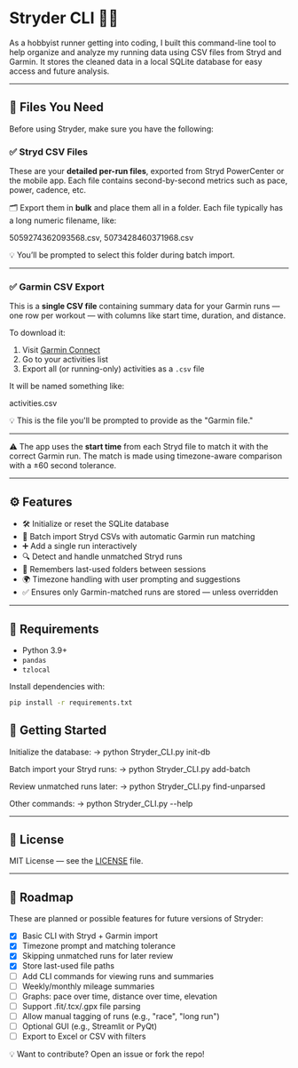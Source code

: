 # Stryder CLI 🏃‍♂️

As a hobbyist runner getting into coding, I built this command-line tool to help organize and analyze my running data using CSV files from Stryd and Garmin. It stores the cleaned data in a local SQLite database for easy access and future analysis.

---

## 📄 Files You Need

Before using Stryder, make sure you have the following:

### ✅ Stryd CSV Files

These are your **detailed per-run files**, exported from Stryd PowerCenter or the mobile app. Each file contains second-by-second metrics such as pace, power, cadence, etc.

🗂 Export them in **bulk** and place them all in a folder. Each file typically has a long numeric filename, like:

5059274362093568.csv,
5073428460371968.csv

💡 You’ll be prompted to select this folder during batch import.

---

### ✅ Garmin CSV Export

This is a **single CSV file** containing summary data for your Garmin runs — one row per workout — with columns like start time, duration, and distance.

To download it:
1. Visit [Garmin Connect](https://connect.garmin.com/)
2. Go to your activities list
3. Export all (or running-only) activities as a `.csv` file

It will be named something like:

 activities.csv

💡 This is the file you'll be prompted to provide as the "Garmin file."

---

⚠️ The app uses the **start time** from each Stryd file to match it with the correct Garmin run. The match is made using timezone-aware comparison with a ±60 second tolerance.

---

## ⚙️ Features

- 🛠️ Initialize or reset the SQLite database
- 📂 Batch import Stryd CSVs with automatic Garmin run matching
- ➕ Add a single run interactively
- 🔍 Detect and handle unmatched Stryd runs
- 🧠 Remembers last-used folders between sessions
- 🌍 Timezone handling with user prompting and suggestions
- ✅ Ensures only Garmin-matched runs are stored — unless overridden

---

## 🧰 Requirements

- Python 3.9+
- `pandas`
- `tzlocal`

Install dependencies with:

```bash
pip install -r requirements.txt
```

## 🏁 Getting Started
Initialize the database:
-> python Stryder_CLI.py init-db

Batch import your Stryd runs:
-> python Stryder_CLI.py add-batch

Review unmatched runs later:
-> python Stryder_CLI.py find-unparsed

Other commands:
-> python Stryder_CLI.py --help

---

## 📃 License
MIT License — see the [LICENSE](LICENSE) file.

---

## 🧭 Roadmap

These are planned or possible features for future versions of Stryder:

- [x] Basic CLI with Stryd + Garmin import
- [x] Timezone prompt and matching tolerance
- [x] Skipping unmatched runs for later review
- [x] Store last-used file paths
- [ ] Add CLI commands for viewing runs and summaries
- [ ] Weekly/monthly mileage summaries
- [ ] Graphs: pace over time, distance over time, elevation
- [ ] Support .fit/.tcx/.gpx file parsing
- [ ] Allow manual tagging of runs (e.g., "race", "long run")
- [ ] Optional GUI (e.g., Streamlit or PyQt)
- [ ] Export to Excel or CSV with filters

💡 Want to contribute? Open an issue or fork the repo!

